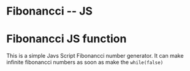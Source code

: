 # Fibonancci -- JS
 <h1>Fibonancci JS function</h1>
 <p>This is a simple Javs Script Fibonancci number generator.
 It can make infinite fibonancci numbers as soon as make the <code>while(false)</code>
</p>
